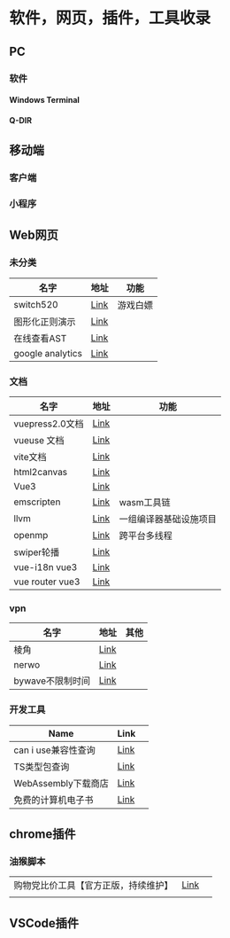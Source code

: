 ---
---

# 软件，网页，插件，工具收录

## PC

### 软件

#### Windows Terminal

#### Q-DIR




## 移动端

### 客户端

### 小程序

## Web网页

### 未分类

| 名字             | 地址                                                | 功能     |
| ---------------- | --------------------------------------------------- | -------- |
| switch520        | [Link](https://switch520.com/)                      | 游戏白嫖 |
| 图形化正则演示   | [Link](https://regexper.com/)                       |          |
| 在线查看AST      | [Link](https://astexplorer.net/)                    |          |
| google analytics | [Link](https://analytics.google.com/analytics/web/) |          |

### 文档

| 名字            | 地址                                                  | 功能                   |
| --------------- | ----------------------------------------------------- | ---------------------- |
| vuepress2.0文档 | [Link](https://v2.vuepress.vuejs.org/guide/)          |                        |
| vueuse 文档     | [Link](https://vueuse.org/guide/)                     |                        |
| vite文档        | [Link](https://vitejs.dev/guide/)                     |                        |
| html2canvas     | [Link](https://html2canvas.hertzen.com/documentation) |                        |
| Vue3            | [Link](https://vuejs.org/guide/introduction.html)     |                        |
| emscripten      | [Link](https://emscripten.org/)                       | wasm工具链             |
| llvm            | [Link](https://llvm.org/)                             | 一组编译器基础设施项目 |
| openmp          | [Link](https://www.openmp.org/)                       | 跨平台多线程           |
| swiper轮播      | [Link](https://swiperjs.com/get-started)              |                        |
| vue-i18n vue3   | [Link](https://vue-i18n.intlify.dev/guide/)           |                        |
| vue router vue3 | [Link](https://router.vuejs.org/guide/)               |                        |

### vpn

| 名字             | 地址                              | 其他 |
| ---------------- | --------------------------------- | ---- |
| 棱角             | [Link](https://www.lengjiao.me/)  |      |
| nerwo            | [Link](https://control.nerwo.co/) |      |
| bywave不限制时间 | [Link](https://sub.paasmi.com)    |      |

### 开发工具

| Name                | Link                                                     |     |
| ------------------- | -------------------------------------------------------- | --- |
| can i use兼容性查询 | [Link](https://caniuse.com/)                             |     |
| TS类型包查询        | [Link](https://www.typescriptlang.org/dt/search?search=) |     |
| WebAssembly下载商店 | [Link](https://wapm.io/)                                 |     |
| 免费的计算机电子书  | [Link](https://www.cntofu.com/)                          |     |

## chrome插件


### 油猴脚本

|                                      |                                                                                                                                                                                               |     |
| ------------------------------------ | --------------------------------------------------------------------------------------------------------------------------------------------------------------------------------------------- | --- |
| 购物党比价工具【官方正版，持续维护】 | [Link](https://greasyfork.org/zh-CN/scripts/436876-%E8%B4%AD%E7%89%A9%E5%85%9A%E6%AF%94%E4%BB%B7%E5%B7%A5%E5%85%B7-%E5%AE%98%E6%96%B9%E6%AD%A3%E7%89%88-%E6%8C%81%E7%BB%AD%E7%BB%B4%E6%8A%A4) |     |
|                                      |                                                                                                                                                                                               |     |

## VSCode插件

